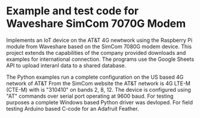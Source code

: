 # Example and test code for Waveshare SimCom 7070G Modem

Implements an IoT device on the AT&T 4G newtwork using the Raspberry Pi module from Waveshare based on the SimCom 7080G modem device.
This project extends the capabilities of the company provided downloads and examples for international connection.
The programs use the Google Sheets API to upload interanl data to a shared database.

The Python examples run a complete configuration on the US based 4G network of AT&T
From the SimCom website the AT&T network is 4G LTE-M (CTE-M) with is "310410" on bands 2, 8, 12.
The device is configured using "AT" commands over serial port operating at 9600 baud.
For testing purposes a complete Windows based Python driver was devloped.
For field testing Arduino based C-code for an Adafruit Feather.
